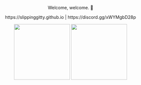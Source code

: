 <p align='center'>
Welcome, welcome. 👋
</p>
<p align='center'> 
https://slippinggitty.github.io |
https://discord.gg/xWYMgbD28p

</p>

<p align="center">
  <img src="https://github-readme-stats.vercel.app/api?username=SlippingGitty&theme=dark&show_icons=true&count_private=true)" height="180">
  <img src="https://github-readme-stats.vercel.app/api/top-langs/?username=SlippingGitty&theme=dark&show_icons=true&count_private=true" height="180">
</p>
